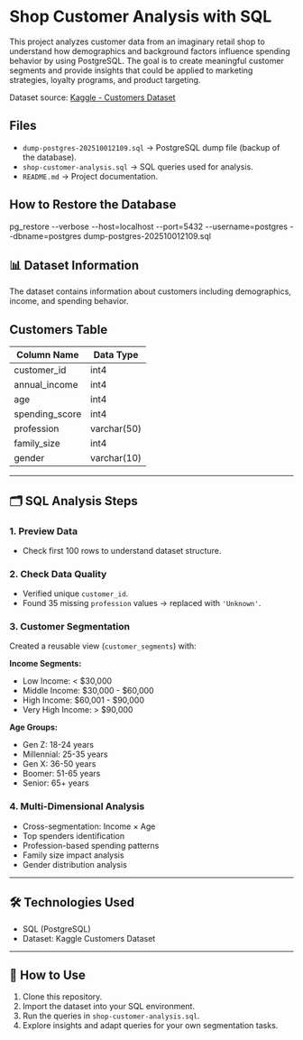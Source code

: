 # Shop Customer Analysis with SQL

This project analyzes customer data from an imaginary retail shop to understand how demographics and background factors influence spending behavior by using PostgreSQL. The goal is to create meaningful customer segments and provide insights that could be applied to marketing strategies, loyalty programs, and product targeting.

Dataset source: [Kaggle - Customers Dataset](https://www.kaggle.com/datasets/datascientistanna/customers-dataset)

## Files
- `dump-postgres-202510012109.sql` → PostgreSQL dump file (backup of the database).
- `shop-customer-analysis.sql` → SQL queries used for analysis.
- `README.md` → Project documentation.

## How to Restore the Database
pg_restore --verbose --host=localhost --port=5432 --username=postgres --dbname=postgres dump-postgres-202510012109.sql


## 📊 Dataset Information
The dataset contains information about customers including demographics, income, and spending behavior.
## Customers Table 

| Column Name     | Data Type    |
|-----------------|--------------|
| customer_id     | int4         |
| annual_income   | int4         |
| age             | int4         |
| spending_score  | int4         |
| profession      | varchar(50)  |
| family_size     | int4         |
| gender          | varchar(10)  |

---
## 🗂️ SQL Analysis Steps

### 1. Preview Data
- Check first 100 rows to understand dataset structure.

### 2. Check Data Quality
- Verified unique `customer_id`.
- Found 35 missing `profession` values → replaced with `'Unknown'`.

### 3. Customer Segmentation
Created a reusable view (`customer_segments`) with:

**Income Segments:**
- Low Income: < $30,000
- Middle Income: $30,000 - $60,000
- High Income: $60,001 - $90,000
- Very High Income: > $90,000

**Age Groups:**
- Gen Z: 18-24 years
- Millennial: 25-35 years
- Gen X: 36-50 years
- Boomer: 51-65 years
- Senior: 65+ years

### 4. Multi-Dimensional Analysis
- Cross-segmentation: Income × Age
- Top spenders identification
- Profession-based spending patterns
- Family size impact analysis
- Gender distribution analysis

---

## 🛠️ Technologies Used
- SQL (PostgreSQL)
- Dataset: Kaggle Customers Dataset  

---

## 📌 How to Use
1. Clone this repository.  
2. Import the dataset into your SQL environment.  
3. Run the queries in `shop-customer-analysis.sql`.  
4. Explore insights and adapt queries for your own segmentation tasks.  
